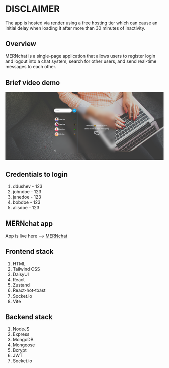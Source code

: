 # DISCLAIMER

The app is hosted via [render](https://render.com/) using a free hosting tier which can cause an initial delay when loading it after more than 30 minutes of inactivity.

## Overview

MERNchat is a single-page application that allows users to register login and logout into a chat system, search for other users, and send real-time messages to each other.

## Brief video demo

[![Demo Thumbnail](https://raw.githubusercontent.com/ddushev/MERNchat/master/frontend/src/assets/demo.png)](https://youtu.be/RR_9YQrL5K8)

## Credentials to login

1. ddushev - 123
2. johndoe - 123
3. janedoe - 123
4. bobdoe - 123
5. alisdoe - 123

## MERNchat app

App is live here --> [MERNchat](https://mernchat-fza2.onrender.com/)

## Frontend stack

1. HTML
2. Tailwind CSS
3. DaisyUI
4. React
5. Zustand
6. React-hot-toast
7. Socket.io
8. Vite

## Backend stack

1. NodeJS
2. Express
3. MongoDB
4. Mongoose
5. Bcrypt
6. JWT
7. Socket.io
